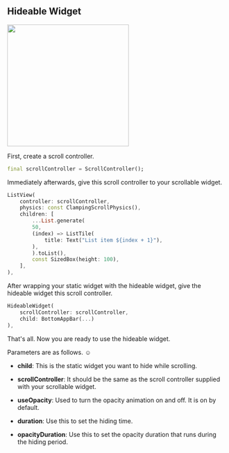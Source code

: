 ## Hideable Widget


<img  src="https://github.com/sameteyisan/hideable_widget/blob/main/sample.gif?raw=true"  width="280">
 
First, create a scroll controller.

```dart
final scrollController = ScrollController();
```

Immediately afterwards, give this scroll controller to your scrollable widget.

```dart
ListView(
    controller: scrollController,
    physics: const ClampingScrollPhysics(),
    children: [
        ...List.generate(
        50,
        (index) => ListTile(
            title: Text("List item ${index + 1}"),
        ),
        ).toList(),
        const SizedBox(height: 100),
    ],
),
```

After wrapping your static widget with the hideable widget, give the hideable widget this scroll controller.

```dart
HideableWidget(
    scrollController: scrollController,
    child: BottomAppBar(...)
),
```

That's all. Now you are ready to use the hideable widget. 

Parameters are as follows. ☺️

 - **child**: This is the static widget you want to hide while scrolling.

 - **scrollController**: It should be the same as the scroll controller supplied with your scrollable widget.
 
 - **useOpacity**: Used to turn the opacity animation on and off. It is on by default.
 
 - **duration**: Use this to set the hiding time.

 - **opacityDuration**: Use this to set the opacity duration that runs during the hiding period.